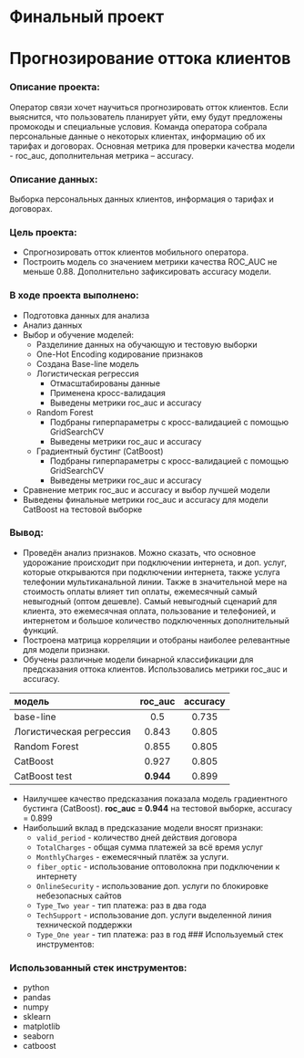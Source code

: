 # Финальный проект 
# Прогнозирование оттока клиентов 
### Описание проекта:
Оператор связи хочет научиться прогнозировать отток клиентов. Если выяснится, что пользователь планирует уйти, ему будут предложены промокоды и специальные условия. Команда оператора собрала персональные данные о некоторых клиентах, информацию об их тарифах и договорах. Основная метрика для проверки качества модели - roc_auc, дополнительная метрика – accuracy.
### Описание данных:
Выборка персональных данных клиентов, информация о тарифах и договорах.
### Цель проекта:
- Спрогнозировать отток клиентов мобильного оператора.
- Построить модель со значением метрики качества ROC_AUC не меньше 0.88.
Дополнительно зафиксировать accuracy модели.
### В ходе проекта выполнено:
- Подготовка данных для анализа
- Анализ данных
- Выбор и обучение моделей:
    - Разделиние данных на обучающую и тестовую выборки
    - One-Hot Encoding кодирование признаков
    - Создана Base-line модель
    - Логистическая регрессия
        - Отмасштабированы данные 
        - Применена кросс-валидация
        - Выведены метрики roc_auc и accuracy
    - Random Forest
        - Подбраны гиперпараметры с кросс-валидацией с помощью GridSearchCV
        - Выведены метрики roc_auc и accuracy
    - Градиентный бустинг (CatBoost)
        - Подбраны гиперпараметры с кросс-валидацией с помощью GridSearchCV
        - Выведены метрики roc_auc и accuracy
- Сравнение метрик roc_auc и accuracy и выбор лучшей модели
- Выведены финальные метрики roc_auc и accuracy для модели CatBoost на тестовой выборке
### Вывод:
* Проведён анализ признаков. Можно сказать, что основное удорожание происходит при подключении интернета, и доп. услуг, которые открываются при подключении интернета, также услуга телефонии мультиканальной линии. Также в значительной мере на стоимость оплаты влияет тип оплаты, ежемесячный самый невыгодный (оптом дешевле). Самый невыгодный сценарий для клиента, это ежемесячная оплата, пользование и телефонией, и интернетом и большое количество подключенных дополнительный функций.
* Построена матрица корреляции и отобраны наиболее релевантные для модели признаки.
* Обучены различные модели бинарной классификации для предсказания оттока клиентов. Использовались метрики roc_auc и accuracy.  
 
| модель | roc_auc | accuracy |  
|:------|:----------:|:--------:|  
| base-line | 0.5 | 0.735 |  
| Логистическая регрессия | 0.843| 0.805 |  
| Random Forest |0.855 | 0.805 |  
| CatBoost | 0.927 | 0.805 |  
| CatBoost test | **0.944** | 0.899 | 
  
- Наилучшее качество предсказания показала модель градиентного бустинга (CatBoost). **roc_auc = 0.944** на тестовой выборке, accuracy = 0.899  
- Наибольший вклад в предсказание модели вносят признаки:
    - `valid_period` - количество дней действия договора
    - `TotalCharges` - общая сумма платежей за всё время услуг
    - `MonthlyCharges` - ежемесячный платёж за услуги.    
    - `fiber_optic` - использование оптоволокна при подключении к интернету
    - `OnlineSecurity` - использование доп. услуги по блокировке небезопасных сайтов
    - `Type_Two year` - тип платежа: раз в два года
    - `TechSupport` - использование доп. услуги выделенной линия технической поддержки
    - `Type_One year` - тип платежа: раз в год ### Используемый стек инструментов:

### Использованный стек инструментов:

- python
- pandas
- numpy
- sklearn
- matplotlib
- seaborn
- catboost


